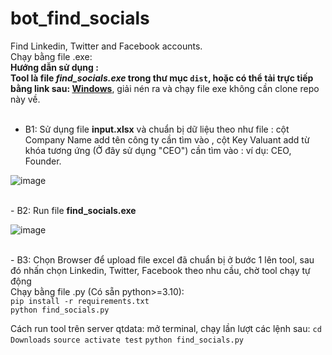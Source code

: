 # bot_find_socials
Find Linkedin, Twitter and Facebook accounts.<br>
Chạy bằng file .exe:<br>
<strong>Hướng dẫn sử dụng :</strong><br>
<strong>Tool là file <i>find_socials.exe</i> trong thư mục <code>dist</code>, hoặc có thể tải trực tiếp bằng link sau: <a href="https://drive.google.com/file/d/19o0lpbDUqbazQc6dlDOHam0cA-albBpT/view?usp=sharing">Windows</a></strong>, giải nén ra và chạy file exe không cần clone repo này về.
<br>
<br>
- B1: Sử dụng file <b>input.xlsx</b> và chuẩn bị dữ liệu theo như file : cột Company Name add tên công ty cần tìm vào , cột Key Valuant add từ khóa tương ứng (Ở đây sử dụng "CEO") cần tìm vào : ví dụ: CEO, Founder. 

![image](https://github.com/TAHKInteractingAI/bot_find_socials/assets/79317931/f7ba4585-eb3c-4883-b097-68d5be580c57)

<br>
- B2: Run file <b>find_socials.exe</b>

![image](https://github.com/TAHKInteractingAI/bot_find_socials/assets/79317931/43478069-de03-4bdb-bf34-b37dc6155d15)

<br>
- B3: Chọn Browser để upload file excel đã chuẩn bị ở bước 1 lên tool, sau đó nhấn chọn Linkedin, Twitter, Facebook theo nhu cầu, chờ tool chạy tự động<br>
Chạy bằng file .py (Có sẵn python>=3.10):<br>
<code>pip install -r requirements.txt</code><br>
<code>python find_socials.py</code>


Cách run tool trên server qtdata: mở terminal, chạy lần lượt các lệnh sau:
<code>cd Downloads</code>
<code>source activate test</code> 
<code>python find_socials.py</code>

